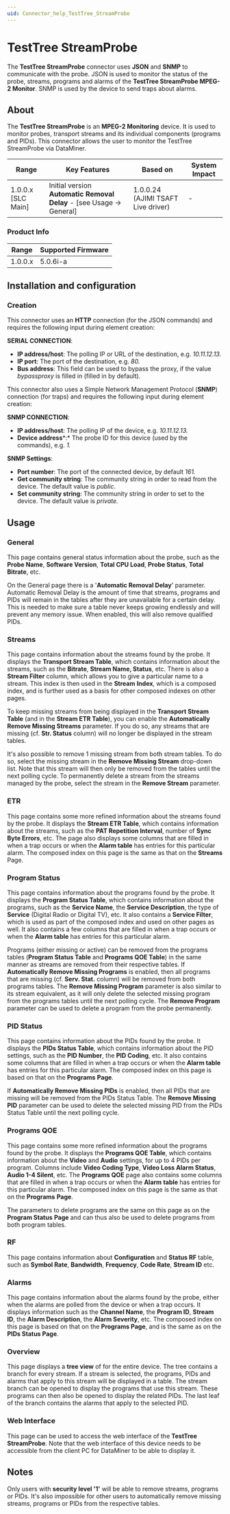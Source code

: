 ```yaml
---
uid: Connector_help_TestTree_StreamProbe
---
```


# TestTree StreamProbe

The **TestTree StreamProbe** connector uses **JSON** and **SNMP** to communicate with the probe. JSON is used to monitor the status of the probe, streams, programs and alarms of the **TestTree StreamProbe MPEG-2 Monitor**. SNMP is used by the device to send traps about alarms.

## About

The **TestTree StreamProbe** is an **MPEG-2 Monitoring** device. It is used to monitor probes, transport streams and its individual components (programs and PIDs). This connector allows the user to monitor the TestTree StreamProbe via DataMiner.

| **Range**            | **Key Features**                                                        | **Based on**                       | **System Impact** |
|----------------------|-------------------------------------------------------------------------|------------------------------------|-------------------|
| 1.0.0.x \[SLC Main\] | Initial version **Automatic Removal Delay** - \[see Usage -\> General\] | 1.0.0.24 (AJIMI TSAFT Live driver) | \-                |

### Product Info

| Range     | Supported Firmware     |
|-----------|------------------------|
| 1.0.0.x   | 5.0.6i-a               |

## Installation and configuration

### Creation

This connector uses an **HTTP** connection (for the JSON commands) and requires the following input during element creation:

**SERIAL CONNECTION**:

- **IP address/host**: The polling IP or URL of the destination, e.g. *10.11.12.13.*
- **IP port**: The port of the destination, e.g. *80.*
- **Bus address**: This field can be used to bypass the proxy, if the value *bypassproxy* is filled in (filled in by default)*.*

This connector also uses a Simple Network Management Protocol (**SNMP**) connection (for traps) and requires the following input during element creation:

**SNMP CONNECTION**:

- **IP address/host**: The polling IP of the device, e.g. *10.11.12.13.*
- **Device address***:* The probe ID for this device (used by the commands), e.g. *1.*

**SNMP Settings**:

- **Port number**: The port of the connected device, by default *161.*
- **Get community string**: The community string in order to read from the device. The default value is *public*.
- **Set community string**: The community string in order to set to the device. The default value is *private.*

## Usage

### General

This page contains general status information about the probe, such as the **Probe Name**, **Software Version**, **Total CPU Load**, **Probe Status**, **Total Bitrate**, etc.

On the General page there is a '**Automatic Removal Delay**' parameter. Automatic Removal Delay is the amount of time that streams, programs and PIDs will remain in the tables after they are unavailable
for a certain delay. This is needed to make sure a table never keeps growing endlessly and will prevent any memory issue. When enabled, this will also remove qualified PIDs.

### Streams

This page contains information about the streams found by the probe. It displays the **Transport Stream Table**, which contains information about the streams, such as the **Bitrate**, **Stream Name, Status**, etc. There is also a **Stream Filter** column, which allows you to give a particular name to a stream. This index is then used in the **Stream** **Index**, which is a composed index, and is further used as a basis for other composed indexes on other pages.

To keep missing streams from being displayed in the **Transport Stream Table** (and in the **Stream ETR Table**), you can enable the **Automatically Remove Missing Streams** parameter. If you do so, any streams that are missing (cf. **Str. Status** column) will no longer be displayed in the stream tables.

It's also possible to remove 1 missing stream from both stream tables. To do so, select the missing stream in the **Remove Missing Stream** drop-down list. Note that this stream will then only be removed from the tables until the next polling cycle. To permanently delete a stream from the streams managed by the probe, select the stream in the **Remove Stream** parameter.

### ETR

This page contains some more refined information about the streams found by the probe. It displays the **Stream ETR Table**, which contains information about the streams, such as the **PAT Repetition Interval**, number of **Sync Byte Errors**, etc. The page also displays some columns that are filled in when a trap occurs or when the **Alarm table** has entries for this particular alarm. The composed index on this page is the same as that on the **Streams** Page.

### Program Status

This page contains information about the programs found by the probe. It displays the **Program Status Table**, which contains information about the programs, such as the **Service Name**, the **Service Description**, the type of **Service** (Digital Radio or Digital TV), etc. It also contains a **Service Filter**, which is used as part of the composed index and used on other pages as well. It also contains a few columns that are filled in when a trap occurs or when the **Alarm table** has entries for this particular alarm.

Programs (either missing or active) can be removed from the programs tables (**Program Status Table** and **Programs QOE Table**) in the same manner as streams are removed from their respective tables. If **Automatically Remove Missing Programs** is enabled, then all programs that are missing (cf. **Serv. Stat.** column) will be removed from both programs tables. The **Remove Missing Program** parameter is also similar to its stream equivalent, as it will only delete the selected missing program from the programs tables until the next polling cycle. The **Remove Program** parameter can be used to delete a program from the probe permanently.

### PID Status

This page contains information about the PIDs found by the probe. It displays the **PIDs Status Table**, which contains information about the PID settings, such as the **PID Number**, the **PID Coding**, etc. It also contains some columns that are filled in when a trap occurs or when the **Alarm table** has entries for this particular alarm. The composed index on this page is based on that on the **Programs** **Page**.

If **Automatically Remove Missing PIDs** is enabled, then all PIDs that are missing will be removed from the PIDs Status Table. The **Remove Missing PID** parameter can be used to delete the selected missing PID from the PIDs Status Table until the next polling cycle.

### Programs QOE

This page contains some more refined information about the programs found by the probe. It displays the **Programs QOE Table**, which contains information about the **Video** and **Audio** settings, for up to 4 PIDs per program. Columns include **Video Coding Type**, **Video Loss Alarm Status**, **Audio 1-4 Silent**, etc. The **Programs QOE** page also contains some columns that are filled in when a trap occurs or when the **Alarm** **table** has entries for this particular alarm. The composed index on this page is the same as that on the **Programs** **Page**.

The parameters to delete programs are the same on this page as on the **Program Status** **Page** and can thus also be used to delete programs from both program tables.

### RF

This page contains information about **Configuration** and **Status RF** table, such as **Symbol Rate**, **Bandwidth**, **Frequency**, **Code Rate**, **Stream ID** etc.

### Alarms

This page contains information about the alarms found by the probe, either when the alarms are polled from the device or when a trap occurs. It displays information such as the **Channel Name**, the **Program ID**, **Stream ID**, the **Alarm Description**, the **Alarm Severity**, etc. The composed index on this page is based on that on the **Programs Page**, and is the same as on the **PIDs Status Page**.

### Overview

This page displays a **tree view** of for the entire device. The tree contains a branch for every stream. If a stream is selected, the programs, PIDs and alarms that apply to this stream will be displayed in a table. The stream branch can be opened to display the programs that use this stream. These programs can then also be opened to display the related PIDs. The last leaf of the branch contains the alarms that apply to the selected PID.

### Web Interface

This page can be used to access the web interface of the **TestTree StreamProbe**. Note that the web interface of this device needs to be accessible from the client PC for DataMiner to be able to display it.

## Notes

Only users with **security level '1'** will be able to remove streams, programs or PIDs. It's also impossible for other users to automatically remove missing streams, programs or PIDs from the respective tables.
